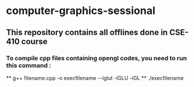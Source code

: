 # computer-graphics-sessional
## This repository contains all offlines done in CSE-410 course

### To compile cpp files containing opengl codes, you need to run this command : 
** g++ filename.cpp -o execfilename --lglut -lGLU -lGL
** ./execfilename